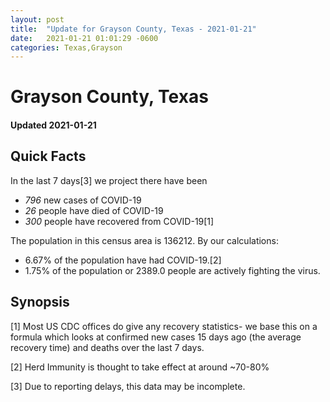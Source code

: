 ```yaml
---
layout: post
title:  "Update for Grayson County, Texas - 2021-01-21"
date:   2021-01-21 01:01:29 -0600
categories: Texas,Grayson
---
```


# Grayson County, Texas
#### Updated 2021-01-21

## Quick Facts

In the last 7 days[3] we project there have been
- *796* new cases of COVID-19
- *26* people have died of COVID-19
- *300* people have recovered from COVID-19[1]

The population in this census area is 136212. By our calculations:
- 6.67% of the population have had COVID-19.[2]
- 1.75% of the population or 2389.0 people are actively fighting the virus.

## Synopsis




[1] Most US CDC offices do give any recovery statistics- we base this on a formula which looks at confirmed new cases
15 days ago (the average recovery time) and deaths over the last 7 days.

[2] Herd Immunity is thought to take effect at around ~70-80%

[3] Due to reporting delays, this data may be incomplete.
 
    
